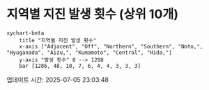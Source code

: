 # 지역별 지진 발생 횟수 (상위 10개)

```mermaid
xychart-beta
    title "지역별 지진 발생 횟수"
    x-axis ["Adjacent", "Off", "Northern", "Southern", "Noto,", "Hyuganada", "Aizu,", "Kumamoto", "Central", "Hida,"]
    y-axis "발생 횟수" 0 --> 1288
    bar [1286, 48, 10, 7, 6, 4, 4, 3, 3, 3]
```

업데이트 시간: 2025-07-05 23:03:48

